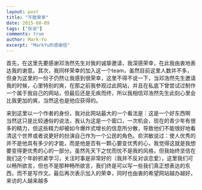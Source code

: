 ```yaml
---
layout: post
title: "不胜荣幸"
date: 2015-08-09
tags: ["杂谈"]
comments: true
author: Mark-Yu
excerpt: "MarkYu的感谢信"
---
```


首先，在这里先要感谢邓浩然先生对我的诚挚邀请，我深感荣幸，在此我由衷地表达我的谢意。其次，我同样荣幸的加入这一个team，虽然目前这里人数并不多，但身为这里的一份子仍然让我感到很荣幸，这里不得不说一下，当邓浩然先生邀请我的时候，心里特别的爽，在那之前我参观过此网站，并且在私底下曾尝试过制作一个属于我自己的网站，但最后还是无疾而终，所以我相信邓浩然先生此刻心里会比我更加的爽，当然这也是他应获得的。

来到这里以一个作者的身份，我对此网站最大的一个看法是：这是一个好东西啊 当然这只是比较通俗的说法，我认为这是一个窗口，一次机会，现在的青少年有很多的精力，但这些精力却被如今爆炸式增长的信息所分散，导致他们不能很好地看清这个世界或者说更好的扮演自己作为一个公民的角色。俞洪敏说过：使人优秀的并不是他具有多少的才能，而是他是否有一颗心要变优秀的心，我觉得这就是我想要变得更优秀的心的一部分。虽然先天下之忧而忧不是我的风格，但我始终坚信在我们这个年龄抓紧学习，关注时事是非常好的（我并不反对谈恋爱），这里我们可以畅所欲言，但也不是那种畅所欲言，我们终是可以写一些我们真正想表达的东西，而不是写作文。最后再次表示加入的荣幸，同时也由衷的希望网站越办越好，来访的人越来越多
